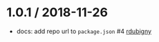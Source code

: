 1.0.1 / 2018-11-26
==================
 * docs: add repo url to `package.json` #4 [rdubigny](https://github.com/rdubigny)
